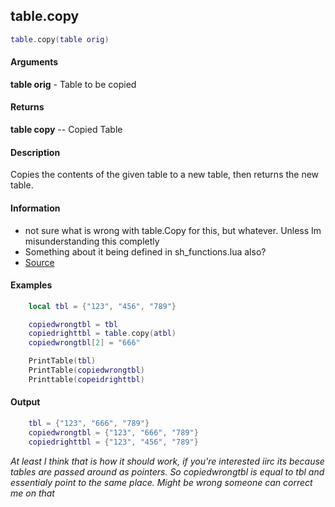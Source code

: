 
## table.copy

```lua
table.copy(table orig)
```

#### Arguments

**table orig** - Table to be copied

#### Returns

**table copy** -- Copied Table

#### Description
Copies the contents of the given table to a new table, then returns the new table.

#### Information
* not sure what is wrong with table.Copy for this, but whatever. Unless Im misunderstanding this completly 
* Something about it being defined in sh_functions.lua also?
* [Source](https://app.assembla.com/spaces/roleplaygamemode/subversion/source/HEAD/gamemode/core/libraries/cl_chatbox.lua#ln20)

#### Examples
```lua
	local tbl = {"123", "456", "789"}

	copiedwrongtbl = tbl
	copiedrighttbl = table.copy(atbl)
	copiedwrongtbl[2] = "666"

	PrintTable(tbl)
	PrintTable(copiedwrongtbl)
	Printtable(copeidrighttbl)
```

#### Output
```lua
	tbl = {"123", "666", "789"}
	copiedwrongtbl = {"123", "666", "789"}
	copiedrighttbl = {"123", "456", "789"}
```

*At least I think that is how it should work, if you're interested iirc its because tables are passed around as pointers. So copiedwrongtbl is equal to tbl and essentialy point to the same place. Might be wrong someone can correct me on that*